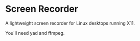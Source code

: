 # Screen Recorder

A lightweight screen recorder for Linux desktops running X11.

You'll need yad and ffmpeg.